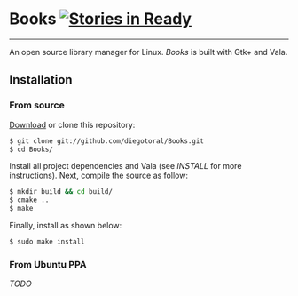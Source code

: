 Books [![Stories in Ready](https://badge.waffle.io/diegotoral/Books.png?label=ready)](http://waffle.io/diegotoral/Books)
=======
-------
An open source library manager for Linux. *Books* is built with Gtk+ and Vala.

## Installation
### From source
[Download](https://github.com/diegotoral/Books/archive/master.zip) or clone this repository:

```sh
$ git clone git://github.com/diegotoral/Books.git
$ cd Books/
```

Install all project dependencies and Vala (see *INSTALL* for more instructions). Next, compile the source as follow:

```sh
$ mkdir build && cd build/
$ cmake ..
$ make
```

Finally, install as shown below:

```sh
$ sudo make install
```

### From Ubuntu PPA
*TODO*


